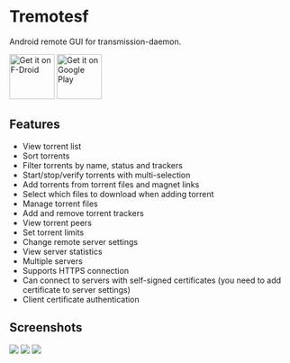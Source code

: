 # Tremotesf
Android remote GUI for transmission-daemon.

<a href="https://f-droid.org/repository/browse/?fdid=org.equeim.tremotesf" target="_blank">
<img src="https://f-droid.org/badge/get-it-on.png" alt="Get it on F-Droid" height="80"/></a>
<a href="https://play.google.com/store/apps/details?id=org.equeim.tremotesf" target="_blank">
<img src="https://play.google.com/intl/en_us/badges/images/generic/en-play-badge.png" alt="Get it on Google Play" height="80"/></a>

## Features
- View torrent list
- Sort torrents
- Filter torrents by name, status and trackers
- Start/stop/verify torrents with multi-selection
- Add torrents from torrent files and magnet links
- Select which files to download when adding torrent
- Manage torrent files
- Add and remove torrent trackers
- View torrent peers
- Set torrent limits
- Change remote server settings
- View server statistics
- Multiple servers
- Supports HTTPS connection
- Can connect to servers with self-signed certificates (you need to add certificate to server settings)
- Client certificate authentication

## Screenshots
![](http://i.imgur.com/tsmKQIV.png) ![](http://i.imgur.com/HMucsni.png) ![](http://i.imgur.com/EXc9CG0.png)
